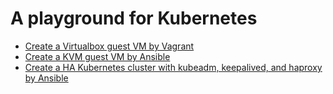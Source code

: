 # A playground for Kubernetes

* [Create a Virtualbox guest VM by Vagrant](create-virtualbox-vm)
* [Create a KVM guest VM by Ansible](create-kvm-guest-vm)
* [Create a HA Kubernetes cluster with kubeadm, keepalived, and haproxy by Ansible](create-ha-cluster)
